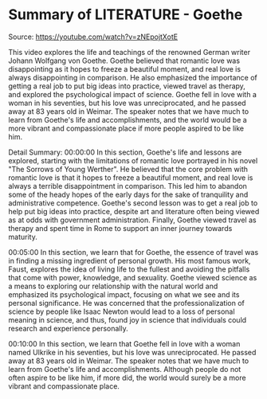 # Summary of LITERATURE - Goethe

Source: https://youtube.com/watch?v=zNEpojtXotE

This video explores the life and teachings of the renowned German writer Johann Wolfgang von Goethe. Goethe believed that romantic love was disappointing as it hopes to freeze a beautiful moment, and real love is always disappointing in comparison. He also emphasized the importance of getting a real job to put big ideas into practice, viewed travel as therapy, and explored the psychological impact of science. Goethe fell in love with a woman in his seventies, but his love was unreciprocated, and he passed away at 83 years old in Weimar. The speaker notes that we have much to learn from Goethe's life and accomplishments, and the world would be a more vibrant and compassionate place if more people aspired to be like him.

Detail Summary: 
00:00:00
In this section, Goethe's life and lessons are explored, starting with the limitations of romantic love portrayed in his novel "The Sorrows of Young Werther". He believed that the core problem with romantic love is that it hopes to freeze a beautiful moment, and real love is always a terrible disappointment in comparison. This led him to abandon some of the heady hopes of the early days for the sake of tranquility and administrative competence. Goethe's second lesson was to get a real job to help put big ideas into practice, despite art and literature often being viewed as at odds with government administration. Finally, Goethe viewed travel as therapy and spent time in Rome to support an inner journey towards maturity.

00:05:00
In this section, we learn that for Goethe, the essence of travel was in finding a missing ingredient of personal growth. His most famous work, Faust, explores the idea of living life to the fullest and avoiding the pitfalls that come with power, knowledge, and sexuality. Goethe viewed science as a means to exploring our relationship with the natural world and emphasized its psychological impact, focusing on what we see and its personal significance. He was concerned that the professionalization of science by people like Isaac Newton would lead to a loss of personal meaning in science, and thus, found joy in science that individuals could research and experience personally.

00:10:00
In this section, we learn that Goethe fell in love with a woman named Ulkrike in his seventies, but his love was unreciprocated. He passed away at 83 years old in Weimar. The speaker notes that we have much to learn from Goethe's life and accomplishments. Although people do not often aspire to be like him, if more did, the world would surely be a more vibrant and compassionate place.

